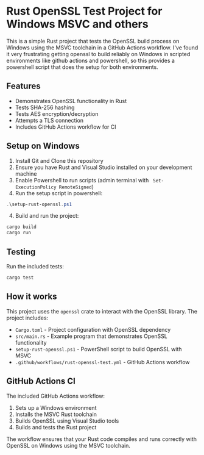 # Rust OpenSSL Test Project for Windows MSVC and others

This is a simple Rust project that tests the OpenSSL build process on Windows using the MSVC toolchain in a GitHub Actions workflow.
I've found it very frustrating getting openssl to build reliably on Windows in scripted environments like github actions and powershell, so this provides a powershell script that does the setup for both environments.

## Features

- Demonstrates OpenSSL functionality in Rust
- Tests SHA-256 hashing
- Tests AES encryption/decryption
- Attempts a TLS connection
- Includes GitHub Actions workflow for CI

## Setup on Windows

1. Install Git and Clone this repository
2. Ensure you have Rust and Visual Studio installed on your development machine
3. Enable Powershell to run scripts (admin terminal with ``` Set-ExecutionPolicy RemoteSigned```)
3. Run the setup script in powershell:

```powershell
.\setup-rust-openssl.ps1
```

4. Build and run the project:

```bash
cargo build
cargo run
``` 

## Testing

Run the included tests:

```bash
cargo test
```

## How it works

This project uses the `openssl` crate to interact with the OpenSSL library. The project includes:

- `Cargo.toml` - Project configuration with OpenSSL dependency
- `src/main.rs` - Example program that demonstrates OpenSSL functionality
- `setup-rust-openssl.ps1` - PowerShell script to build OpenSSL with MSVC
- `.github/workflows/rust-openssl-test.yml` - GitHub Actions workflow

## GitHub Actions CI

The included GitHub Actions workflow:

1. Sets up a Windows environment
2. Installs the MSVC Rust toolchain
3. Builds OpenSSL using Visual Studio tools
4. Builds and tests the Rust project

The workflow ensures that your Rust code compiles and runs correctly with OpenSSL on Windows using the MSVC toolchain.